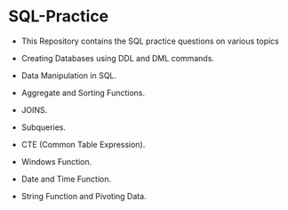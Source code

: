 # SQL-Practice


- This Repository contains the SQL practice questions on various topics

- Creating Databases using DDL and DML commands.
- Data Manipulation in SQL.
- Aggregate and Sorting Functions.
- JOINS.
- Subqueries.
- CTE (Common Table Expression).
- Windows Function.
- Date and Time Function.
- String Function and Pivoting Data.
